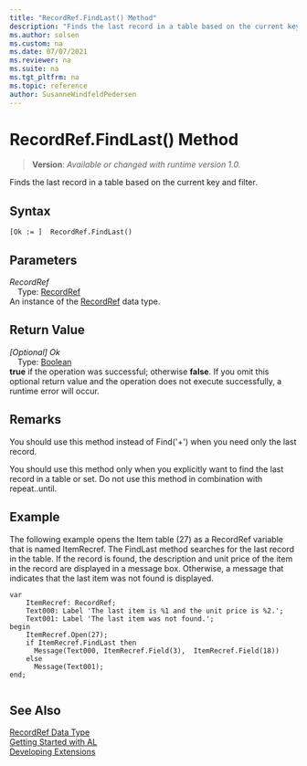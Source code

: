 ```yaml
---
title: "RecordRef.FindLast() Method"
description: "Finds the last record in a table based on the current key and filter."
ms.author: solsen
ms.custom: na
ms.date: 07/07/2021
ms.reviewer: na
ms.suite: na
ms.tgt_pltfrm: na
ms.topic: reference
author: SusanneWindfeldPedersen
---
```

[//]: # (START>DO_NOT_EDIT)
[//]: # (IMPORTANT:Do not edit any of the content between here and the END>DO_NOT_EDIT.)
[//]: # (Any modifications should be made in the .xml files in the ModernDev repo.)
# RecordRef.FindLast() Method
> **Version**: _Available or changed with runtime version 1.0._

Finds the last record in a table based on the current key and filter.


## Syntax
```AL
[Ok := ]  RecordRef.FindLast()
```

## Parameters
*RecordRef*  
&emsp;Type: [RecordRef](recordref-data-type.md)  
An instance of the [RecordRef](recordref-data-type.md) data type.  

## Return Value
*[Optional] Ok*  
&emsp;Type: [Boolean](../boolean/boolean-data-type.md)  
**true** if the operation was successful; otherwise **false**.   If you omit this optional return value and the operation does not execute successfully, a runtime error will occur.  


[//]: # (IMPORTANT: END>DO_NOT_EDIT)

## Remarks  
 You should use this method instead of Find\('+'\) when you need only the last record.  
  
 You should use this method only when you explicitly want to find the last record in a table or set. Do not use this method in combination with repeat..until.  
  
## Example  
 The following example opens the Item table \(27\) as a RecordRef variable that is named ItemRecref. The FindLast method searches for the last record in the table. If the record is found, the description and unit price of the item in the record are displayed in a message box. Otherwise, a message that indicates that the last item was not found is displayed.
 
```al
var
    ItemRecref: RecordRef;
    Text000: Label 'The last item is %1 and the unit price is %2.';
    Text001: Label 'The last item was not found.';
begin    
    ItemRecref.Open(27);  
    if ItemRecref.FindLast then  
      Message(Text000, ItemRecref.Field(3),  ItemRecref.Field(18))  
    else  
      Message(Text001);  
end;
  
```  

## See Also
[RecordRef Data Type](recordref-data-type.md)  
[Getting Started with AL](../../devenv-get-started.md)  
[Developing Extensions](../../devenv-dev-overview.md)